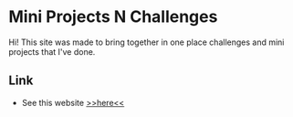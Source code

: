 # Mini Projects N Challenges

Hi! This site was made to bring together in one place challenges and mini projects that I've done.
 


## Link

- See this website <a href = "https://miniprojectsnchallenges.netlify.app/"> >>here<< </a>